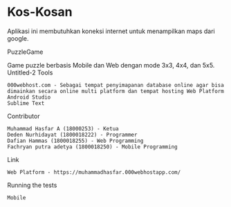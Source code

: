 # Kos-Kosan
Aplikasi ini membutuhkan koneksi internet untuk menampilkan maps dari google.


    




PuzzleGame

Game puzzle berbasis Mobile dan Web dengan mode 3x3, 4x4, dan 5x5. Untitled-2
Tools

    000webhost.com - Sebagai tempat penyimapanan database online agar bisa dimainkan secara online multi platform dan tempat hosting Web Platform
    Android Studio
    Sublime Text

Contributor

    Muhammad Hasfar A (18000253) - Ketua
    Deden Nurhidayat (1800018222) - Programmer 
    Dafian Hammas (1800018255) - Web Programming 
    Fachryan putra adetya (1800018250) - Mobile Programming 

Link

    Web Platform - https://muhammadhasfar.000webhostapp.com/
    

Running the tests

    Mobile

